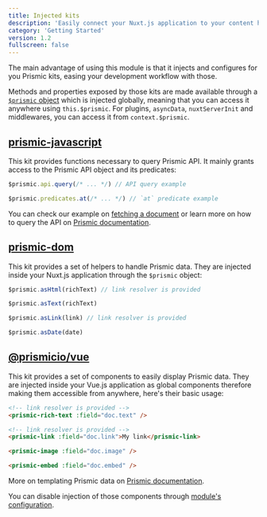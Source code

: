 ```yaml
---
title: Injected kits
description: 'Easily connect your Nuxt.js application to your content hosted on Prismic'
category: 'Getting Started'
version: 1.2
fullscreen: false
---
```


The main advantage of using this module is that it injects and configures for you Prismic kits, easing your development workflow with those.

Methods and properties exposed by those kits are made available through a [`$prismic` object](/prismic-object) which is injected globally, meaning that you can access it anywhere using `this.$prismic`. For plugins, `asyncData`, `nuxtServerInit` and middlewares, you can access it from `context.$prismic`.

## [prismic-javascript](https://github.com/prismicio/prismic-javascript)

This kit provides functions necessary to query Prismic API. It mainly grants access to the Prismic API object and its predicates:

<code-group>
  <code-block label="api" active>

```javascript
$prismic.api.query(/* ... */) // API query example
```

  </code-block>
  <code-block label="predicates">

```javascript
$prismic.predicates.at(/* ... */) // `at` predicate example
```

  </code-block>
</code-group>

You can check our example on [fetching a document](/fetching-content#from-a-page) or learn more on how to query the API on [Prismic documentation](https://prismic.io/docs/vuejs/query-the-api/how-to-query-the-api).

## [prismic-dom](https://github.com/prismicio/prismic-dom)

This kit provides a set of helpers to handle Prismic data. They are injected inside your Nuxt.js application through the `$prismic` object:

<code-group>
  <code-block label="asHtml" active>

```javascript
$prismic.asHtml(richText) // link resolver is provided
```

  </code-block>
  <code-block label="asText">

```javascript
$prismic.asText(richText)
```

  </code-block>
  <code-block label="asLink">

```javascript
$prismic.asLink(link) // link resolver is provided
```

  </code-block>
  <code-block label="asDate">

```javascript
$prismic.asDate(date)
```

  </code-block>
</code-group>

## [@prismicio/vue](https://github.com/prismicio/prismic-vue)

This kit provides a set of components to easily display Prismic data. They are injected inside your Vue.js application as global components therefore making them accessible from anywhere, here's their basic usage:

<code-group>
  <code-block label="prismic-rich-text" active>

```html
<!-- link resolver is provided -->
<prismic-rich-text :field="doc.text" />
```

  </code-block>
  <code-block label="prismic-link">

```html
<!-- link resolver is provided -->
<prismic-link :field="doc.link">My link</prismic-link>
```

  </code-block>
  <code-block label="prismic-image">

```html
<prismic-image :field="doc.image" />
```

  </code-block>
  <code-block label="prismic-embed">

```html
<prismic-embed :field="doc.embed" />
```

  </code-block>
</code-group>

<alert type="info">

More on templating Prismic data on [Prismic documentation](https://prismic.io/docs/vuejs/templating/response-object).

</alert>

<alert type="info">

You can disable injection of those components through [module's configuration](/configuration#components).

</alert>
